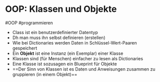# OOP: Klassen und Objekte

#OOP #programmieren

- Class ist ein benutzerdefinierter Datentyp
- Dh man muss ihn selbst definieren (erstellen)
- Wie bei Dictionaries werden Daten in Schlüssel-Wert-Paaren gespeichert
- Ein __Objekt__ ist eine Instanz (ein Exemplar) einer Klasse
- Klassen sind (für Menschen) einfacher zu lesen als Dictionaries
- Eine Klasse ist sozusagen ein Blueprint für Objekte
- ==Der Sinn von Klassen ist es Daten und Anweisungen zusammen zu gruppieren (in einem Objekt)==
